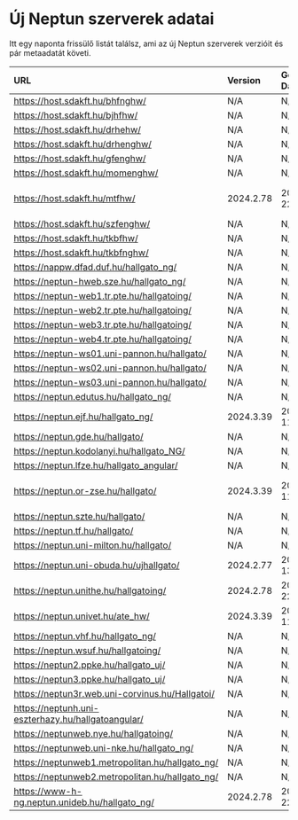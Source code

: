 # Új Neptun szerverek adatai

Itt egy naponta frissülő listát találsz, ami az új Neptun szerverek verzióit és pár metaadatát követi.

| URL                                                | Version   | Generation Date     | Organization Name                   | Captcha Required |
|:-------------------------------------------------|:--------|:------------------|:----------------------------------|:---------------|
| https://host.sdakft.hu/bhfnghw/                    | N/A       | N/A                 | N/A                                 | N/A              |
| https://host.sdakft.hu/bjhfhw/                     | N/A       | N/A                 | N/A                                 | N/A              |
| https://host.sdakft.hu/drhehw/                     | N/A       | N/A                 | N/A                                 | N/A              |
| https://host.sdakft.hu/drhenghw/                   | N/A       | N/A                 | N/A                                 | N/A              |
| https://host.sdakft.hu/gfenghw/                    | N/A       | N/A                 | N/A                                 | N/A              |
| https://host.sdakft.hu/momenghw/                   | N/A       | N/A                 | N/A                                 | N/A              |
| https://host.sdakft.hu/mtfhw/                      | 2024.2.78 | 2025-07-22T14:33:08 | Magyar Táncművészeti Egyetem        | 3                |
| https://host.sdakft.hu/szfenghw/                   | N/A       | N/A                 | N/A                                 | N/A              |
| https://host.sdakft.hu/tkbfhw/                     | N/A       | N/A                 | N/A                                 | N/A              |
| https://host.sdakft.hu/tkbfnghw/                   | N/A       | N/A                 | N/A                                 | N/A              |
| https://nappw.dfad.duf.hu/hallgato_ng/             | N/A       | N/A                 | N/A                                 | N/A              |
| https://neptun-hweb.sze.hu/hallgato_ng/            | N/A       | N/A                 | N/A                                 | N/A              |
| https://neptun-web1.tr.pte.hu/hallgatoing/         | N/A       | N/A                 | N/A                                 | N/A              |
| https://neptun-web2.tr.pte.hu/hallgatoing/         | N/A       | N/A                 | N/A                                 | N/A              |
| https://neptun-web3.tr.pte.hu/hallgatoing/         | N/A       | N/A                 | N/A                                 | N/A              |
| https://neptun-web4.tr.pte.hu/hallgatoing/         | N/A       | N/A                 | N/A                                 | N/A              |
| https://neptun-ws01.uni-pannon.hu/hallgato/        | N/A       | N/A                 | N/A                                 | N/A              |
| https://neptun-ws02.uni-pannon.hu/hallgato/        | N/A       | N/A                 | N/A                                 | N/A              |
| https://neptun-ws03.uni-pannon.hu/hallgato/        | N/A       | N/A                 | N/A                                 | N/A              |
| https://neptun.edutus.hu/hallgato_ng/              | N/A       | N/A                 | N/A                                 | N/A              |
| https://neptun.ejf.hu/hallgato_ng/                 | 2024.3.39 | 2025-07-11T08:44:03 | Eötvös József Főiskola              | 3                |
| https://neptun.gde.hu/hallgato/                    | N/A       | N/A                 | N/A                                 | N/A              |
| https://neptun.kodolanyi.hu/hallgato_NG/           | N/A       | N/A                 | N/A                                 | N/A              |
| https://neptun.lfze.hu/hallgato_angular/           | N/A       | N/A                 | N/A                                 | N/A              |
| https://neptun.or-zse.hu/hallgato/                 | 2024.3.39 | 2025-07-11T08:44:03 | Országos Rabbiképző - Zsidó Egyetem | 3                |
| https://neptun.szte.hu/hallgato/                   | N/A       | N/A                 | N/A                                 | N/A              |
| https://neptun.tf.hu/hallgato/                     | N/A       | N/A                 | N/A                                 | N/A              |
| https://neptun.uni-milton.hu/hallgato/             | N/A       | N/A                 | N/A                                 | N/A              |
| https://neptun.uni-obuda.hu/ujhallgato/            | 2024.2.77 | 2025-06-13T08:38:32 | Óbudai Egyetem                      | 3                |
| https://neptun.unithe.hu/hallgatoing/              | 2024.2.78 | 2025-07-22T14:33:08 | Tokaj-Hegyalja Egyetem              | 1                |
| https://neptun.univet.hu/ate_hw/                   | 2024.3.39 | 2025-07-11T08:44:03 | Állatorvostudományi Egyetem         | 3                |
| https://neptun.vhf.hu/hallgato_ng/                 | N/A       | N/A                 | N/A                                 | N/A              |
| https://neptun.wsuf.hu/hallgatoing/                | N/A       | N/A                 | N/A                                 | N/A              |
| https://neptun2.ppke.hu/hallgato_uj/               | N/A       | N/A                 | N/A                                 | N/A              |
| https://neptun3.ppke.hu/hallgato_uj/               | N/A       | N/A                 | N/A                                 | N/A              |
| https://neptun3r.web.uni-corvinus.hu/Hallgatoi/    | N/A       | N/A                 | N/A                                 | N/A              |
| https://neptunh.uni-eszterhazy.hu/hallgatoangular/ | N/A       | N/A                 | N/A                                 | N/A              |
| https://neptunweb.nye.hu/hallgatoing/              | N/A       | N/A                 | N/A                                 | N/A              |
| https://neptunweb.uni-nke.hu/hallgato_ng/          | N/A       | N/A                 | N/A                                 | N/A              |
| https://neptunweb1.metropolitan.hu/hallgato_ng/    | N/A       | N/A                 | N/A                                 | N/A              |
| https://neptunweb2.metropolitan.hu/hallgato_ng/    | N/A       | N/A                 | N/A                                 | N/A              |
| https://www-h-ng.neptun.unideb.hu/hallgato_ng/     | 2024.2.78 | 2025-07-22T14:33:08 | Debreceni Egyetem                   | 3                |